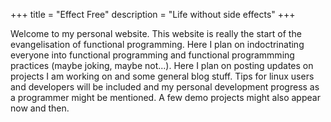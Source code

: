 +++
title = "Effect Free"
description = "Life without side effects"
+++

Welcome to my personal website. This website is really the start of the evangelisation of functional
programming. Here I plan on indoctrinating everyone into functional programming and functional programmming
practices (maybe joking, maybe not...). Here I plan on posting updates on projects I am working on and
some general blog stuff. Tips for linux users and developers will be included and my personal development
progress as a programmer might be mentioned. A few demo projects might also appear now and then.

